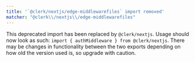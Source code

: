 ```yaml
---
title: '`@clerk/nextjs/edge-middlewarefiles` import removed'
matcher: "@clerk\\/nextjs\\/edge-middlewarefiles"
---
```


This deprecated import has been replaced by `@clerk/nextjs`. Usage should now look as such: `import { authMiddleware } from @clerk/nextjs`. There may be changes in functionality between the two exports depending on how old the version used is, so upgrade with caution.
